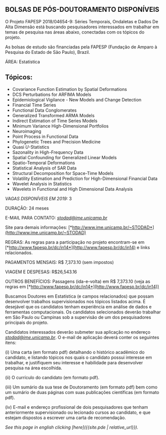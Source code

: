 ﻿## BOLSAS DE PÓS-DOUTORAMENTO DISPONÍVEIS

O Projeto FAPESP 2018/04654-9: Séries Temporais, Ondaletas e Dados
De Alta Dimensão está buscando pesquisadores interessados em trabalhar em
temas de pesquisa nas áreas abaixo, conectadas com os tópicos do projeto. 

As bolsas de estudo são financiadas pela FAPESP (Fundação de Amparo à Pesquisa
do Estado de São Paulo), Brazil. 

ÁREA: Estatística

## Tópicos:

-   Covariance Function Estimation by Spatial Deformations
-   DCS Perturbations for ARFIMA Models
-   Epidemiological Vigilance - New Models and Change Detection
-   Financial Time Series
-   Functional Data Conglomerates
-   Generalized Transformed ARMA Models
-   Indirect Estimation of Time Series Models
-   Minimum Variance High-Dimensional Portfolios
-   Neuroimaging
-   Point Process in Functional Data
-   Phylogenetic Trees and Precision Medicine
-   Quasi *U*-Statistics
-   Sazonality in High-Frequency Data
-   Spatial Confounding for Generalized Linear Models
-   Spatio-Temporal Deformations
-   Statistical Analysis of SAR Data
-   Structural Decomposition for Space-Time Models
-   Volatility Estimation and Prediction for High-Dimensional Financial Data
-   Wavelet Analysis in Statistics
-   Wavelets in Functional and High Dimensional Data Analysis

*VAGAS DISPONÍVEIS EM 2019:* 3

DURAÇÃO: 24 meses

E-MAIL PARA CONTATO:
[*stodad@ime.unicamp.br*](mailto:stodad@ime.unicamp.br)

Site para demais informações: [*http://www.ime.unicamp.br/~STODAD*](http://www.ime.unicamp.br/~STODAD)

REGRAS: As regras para a participação no projeto encontram-se em
[*http://www.fapesp.br/dc/in14*](http://www.fapesp.br/dc/in14) e links
relacionados.

PAGAMENTOS MENSAIS: R\$ 7,373.10 (sem impostos)

VIAGEM E DESPESAS: R\$26,543.16

OUTROS BENEFÍCIOS: Passagens (ida-e-volta) em R\$ 7,373.10 (veja as regras em
[*http://www.fapesp.br/dc/in14*](http://www.fapesp.br/dc/in14))

Buscamos Doutores em Estatística (e campos relacionados) que possam desenvolver
trabalhos supervisionados nos tópicos listados acima. É desejável que os candidatos
tenham experiência em análise de dados e ferramentas computacionais. Os candidatos
selecionados deverão trabalhar em São Paulo ou Campinas sob a supervisão de um
dos pesquisadores principais do projeto.

Candidatos interessados deverão submeter sua aplicação no endereço
[*stodad@ime.unicamp.br*](mailto:stodad@ime.unicamp.br). O e-mail de aplicação
deverá conter os seguintes itens:

(i) Uma carta (em formato pdf) detalhando o histórico acadêmico do candidato,
    e listando tópicos nos quais o candidato possui interesse em trabalhar,
    e justifiquem seu interesse e habilidade para desenvolver pesquisa
    na área escolhida.

(ii) O currículo do candidato (em formato pdf).

(iii) Um sumário da sua tese de Doutoramento (em formato pdf) bem como um
    sumário de duas páginas com suas publicações científicas (em formato pdf).

(iv) E-mail e endereço profissional de dois pesquisadores que tenham
    anteriormente supervisionado ou lecionado cursos ao candidato, e que 
    estejam dispostos a escrever uma carta de recomendação.

*See this page in english clicking [here]({{site.pde | relative_url}}).*
